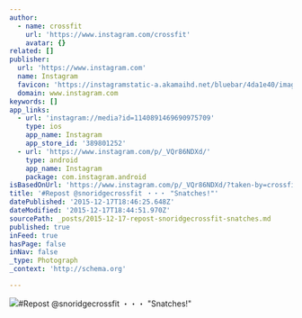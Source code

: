 ```yaml
---
author:
  - name: crossfit
    url: 'https://www.instagram.com/crossfit'
    avatar: {}
related: []
publisher:
  url: 'https://www.instagram.com'
  name: Instagram
  favicon: 'https://instagramstatic-a.akamaihd.net/bluebar/4da1e40/images/ico/favicon.ico'
  domain: www.instagram.com
keywords: []
app_links:
  - url: 'instagram://media?id=1140891469690975709'
    type: ios
    app_name: Instagram
    app_store_id: '389801252'
  - url: 'https://www.instagram.com/p/_VQr86NDXd/'
    type: android
    app_name: Instagram
    package: com.instagram.android
isBasedOnUrl: 'https://www.instagram.com/p/_VQr86NDXd/?taken-by=crossfit'
title: '#Repost @snoridgecrossfit ・・・ "Snatches!"'
datePublished: '2015-12-17T18:46:25.648Z'
dateModified: '2015-12-17T18:44:51.970Z'
sourcePath: _posts/2015-12-17-repost-snoridgecrossfit-snatches.md
published: true
inFeed: true
hasPage: false
inNav: false
_type: Photograph
_context: 'http://schema.org'

---
```

![&num;Repost &commat;snoridgecrossfit ・・・ "Snatches&excl;"](https://scontent.cdninstagram.com/hphotos-xpf1/t51.2885-15/sh0.08/e35/p640x640/12331935_808714965918374_2072462566_n.jpg)